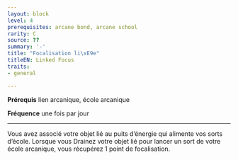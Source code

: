 ```yaml
---
layout: block
level: 4
prerequisites: arcane bond, arcane school
rarity: C
source: ??
summary: '-'
title: "Focalisation li\xE9e"
titleEN: Linked Focus
traits:
- general

---
```


<p><strong>Prérequis</strong> lien arcanique, école arcanique</p>
<p><strong>Fréquence</strong> une fois par jour</p>
<hr>
<p>Vous avez associé votre objet lié au puits d’énergie qui alimente vos sorts d’école. Lorsque vous Drainez votre objet lié pour lancer un sort de votre école arcanique, vous récupérez 1 point de focalisation.</p>